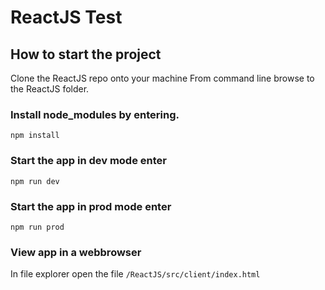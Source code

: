 # ReactJS Test
## How to start the project
Clone the ReactJS repo onto your machine
From command line browse to the ReactJS folder. 

### Install node_modules by entering.
`npm install`

### Start the app in dev mode enter 
`npm run dev`

### Start the app in prod mode enter
`npm run prod`

### View app in a webbrowser
In file explorer open the file 
`/ReactJS/src/client/index.html `

